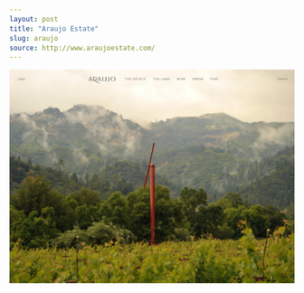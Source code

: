 ```yaml
---
layout: post
title: "Araujo Estate"
slug: araujo
source: http://www.araujoestate.com/
---
```


<img src="/screenshots/araujo-estate.jpg">
